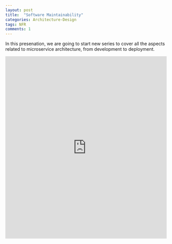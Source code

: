 ```yaml
---
layout: post
title:  "Software Maintainability"
categories: Architecture-Design
tags: NFR 
comments: 1
---
```

In this presenation, we are going to start new series to cover all the aspects related to microservice architecture, from development to deployment.




<style>
.responsive-wrap iframe{ max-width: 100%;}
</style>
<div class="responsive-wrap">
<!-- this is the embed code provided by Google -->
<iframe src="https://docs.google.com/presentation/d/e/2PACX-1vRaVBIEGo-JhOr72sf4qgY-qCNGV7MUM4o3M1tv5Y73jZAhftfYISx3QKuk1H72FT238myI2mQWv18f/embed?start=false&loop=false&delayms=3000" frameborder="0" width="960" height="569" allowfullscreen="true" mozallowfullscreen="true" webkitallowfullscreen="true"></iframe>

<!-- Google embed ends -->
</div>





